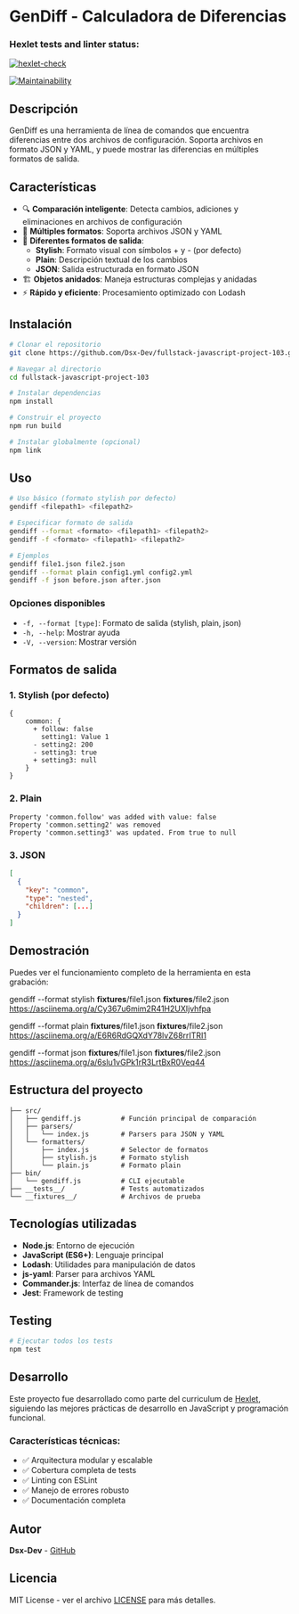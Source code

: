 # GenDiff - Calculadora de Diferencias

### Hexlet tests and linter status:
[![hexlet-check](https://github.com/Dsx-Dev/fullstack-javascript-project-103/actions/workflows/hexlet-check.yml/badge.svg)](https://github.com/Dsx-Dev/fullstack-javascript-project-103/actions/workflows/hexlet-check.yml)

[![Maintainability](https://qlty.sh/gh/Dsx-Dev/projects/fullstack-javascript-project-103/maintainability.svg)](https://qlty.sh/gh/Dsx-Dev/projects/fullstack-javascript-project-103)

## Descripción

GenDiff es una herramienta de línea de comandos que encuentra diferencias entre dos archivos de configuración. Soporta archivos en formato JSON y YAML, y puede mostrar las diferencias en múltiples formatos de salida.

## Características

- 🔍 **Comparación inteligente**: Detecta cambios, adiciones y eliminaciones en archivos de configuración
- 📁 **Múltiples formatos**: Soporta archivos JSON y YAML
- 🎨 **Diferentes formatos de salida**:
  - **Stylish**: Formato visual con símbolos + y - (por defecto)
  - **Plain**: Descripción textual de los cambios
  - **JSON**: Salida estructurada en formato JSON
- 🏗️ **Objetos anidados**: Maneja estructuras complejas y anidadas
- ⚡ **Rápido y eficiente**: Procesamiento optimizado con Lodash

## Instalación

```bash
# Clonar el repositorio
git clone https://github.com/Dsx-Dev/fullstack-javascript-project-103.git

# Navegar al directorio
cd fullstack-javascript-project-103

# Instalar dependencias
npm install

# Construir el proyecto
npm run build

# Instalar globalmente (opcional)
npm link
```

## Uso

```bash
# Uso básico (formato stylish por defecto)
gendiff <filepath1> <filepath2>

# Especificar formato de salida
gendiff --format <formato> <filepath1> <filepath2>
gendiff -f <formato> <filepath1> <filepath2>

# Ejemplos
gendiff file1.json file2.json
gendiff --format plain config1.yml config2.yml
gendiff -f json before.json after.json
```

### Opciones disponibles

- `-f, --format [type]`: Formato de salida (stylish, plain, json)
- `-h, --help`: Mostrar ayuda
- `-V, --version`: Mostrar versión

## Formatos de salida

### 1. Stylish (por defecto)
```
{
    common: {
      + follow: false
        setting1: Value 1
      - setting2: 200
      - setting3: true
      + setting3: null
    }
}
```

### 2. Plain
```
Property 'common.follow' was added with value: false
Property 'common.setting2' was removed
Property 'common.setting3' was updated. From true to null
```

### 3. JSON
```json
[
  {
    "key": "common",
    "type": "nested",
    "children": [...]
  }
]
```

## Demostración

Puedes ver el funcionamiento completo de la herramienta en esta grabación:

gendiff --format stylish __fixtures__/file1.json __fixtures__/file2.json
    https://asciinema.org/a/Cy367u6mim2R41H2UXIjvhfpa

 gendiff --format plain __fixtures__/file1.json __fixtures__/file2.json
   https://asciinema.org/a/E6R6RdGQXdY78lvZ68rrITRI1


gendiff --format json __fixtures__/file1.json __fixtures__/file2.json
    https://asciinema.org/a/6slu1vGPk1rR3LrtBxR0Veq44


## Estructura del proyecto

```
├── src/
│   ├── gendiff.js          # Función principal de comparación
│   ├── parsers/
│   │   └── index.js        # Parsers para JSON y YAML
│   └── formatters/
│       ├── index.js        # Selector de formatos
│       ├── stylish.js      # Formato stylish
│       └── plain.js        # Formato plain
├── bin/
│   └── gendiff.js          # CLI ejecutable
├── __tests__/              # Tests automatizados
└── __fixtures__/           # Archivos de prueba
```

## Tecnologías utilizadas

- **Node.js**: Entorno de ejecución
- **JavaScript (ES6+)**: Lenguaje principal
- **Lodash**: Utilidades para manipulación de datos
- **js-yaml**: Parser para archivos YAML
- **Commander.js**: Interfaz de línea de comandos
- **Jest**: Framework de testing

## Testing

```bash
# Ejecutar todos los tests
npm test

```

## Desarrollo

Este proyecto fue desarrollado como parte del curriculum de [Hexlet](https://hexlet.io), siguiendo las mejores prácticas de desarrollo en JavaScript y programación funcional.

### Características técnicas:
- ✅ Arquitectura modular y escalable
- ✅ Cobertura completa de tests
- ✅ Linting con ESLint
- ✅ Manejo de errores robusto
- ✅ Documentación completa

## Autor

**Dsx-Dev** - [GitHub](https://github.com/Dsx-Dev)

## Licencia

MIT License - ver el archivo [LICENSE](LICENSE) para más detalles.